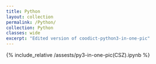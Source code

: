 ```yaml
---
title: Python
layout: collection
permalink: /Python/
collection: Python
classes: wide
excerpt: "Edited version of coodict-python3-in-one-pic"
---
```

{% include_relative /assests/py3-in-one-pic(CSZ).ipynb %}
